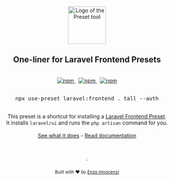 <p align="center">
  <br />
  <a href="https://usepreset.dev">
    <img width="100" src="https://raw.githubusercontent.com/use-preset/cli/main/.github/assets/logo.svg" alt="Logo of the Preset tool">
  </a>
  <br />
</p>

<h2 align="center">One-liner for Laravel Frontend Presets</h2>

<p align="center">
  <br />
  <a href="https://www.npmjs.com/package/use-preset">
    <img alt="npm" src="https://img.shields.io/npm/v/use-preset?label=preset">
  </a>
  <span>&nbsp;</span>
  <a href="https://discord.gg/XWwzc45KZu">
    <img alt="npm" src="https://img.shields.io/static/v1?label=discord&message=join&logo=discord&color=7289da">
  </a>
  <span>&nbsp;</span>
  <a href="https://discord.gg/XWwzc45KZu">
    <img alt="npm" src="https://img.shields.io/static/v1?label=documentation&message=read&color=0475b6">
  </a>
  <br />
  <br />
  <pre align="center">npx use-preset laravel:frontend . tall --auth</pre>
</p>
<br />

<div align="center">
  This preset is a shortcut for installing a <a href="https://github.com/laravel-frontend-presets/">Laravel Frontend Preset</a>.
  <br />
  It installs <code>laravel/ui</code> and runs the <code>php artisan</code> command for you.
  <br />
  <br />
  <a href="https://usepreset.dev/docs/guides/laravel/">See what it does</a> - <a href="https://usepreset.dev">Read documentation</a>
</div>

<p align="center">
  <br />
  <br />
  ·
  <br />
  <br />
  <sub>Built with ❤︎ by <a href="https://github.com/enzoinnocenzi">Enzo Innocenzi</a>
</p>
